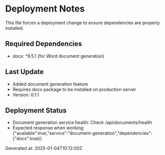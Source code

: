 # Deployment Notes

This file forces a deployment change to ensure dependencies are properly installed.

## Required Dependencies
- docx: ^9.5.1 (for Word document generation)

## Last Update
- Added document generation feature
- Requires docx package to be installed on production server
- Version: 0.1.1

## Deployment Status
- Document generation service health: Check /api/documents/health
- Expected response when working: {"available":true,"service":"document-generation","dependencies":{"docx":true}}

Generated at: 2025-01-04T10:12:00Z